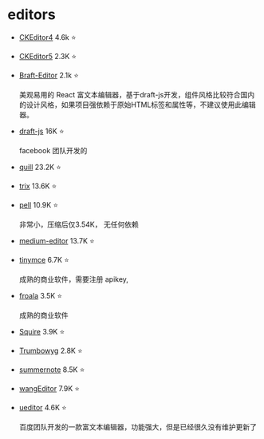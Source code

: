# editors


- [CKEditor4](https://github.com/ckeditor/ckeditor-dev) 4.6k ⭐

- [CKEditor5](https://github.com/ckeditor/ckeditor5) 2.3K ⭐

- [Braft-Editor](https://github.com/margox/braft-editor) 2.1k ⭐

  美观易用的 React 富文本编辑器，基于draft-js开发，组件风格比较符合国内的设计风格，如果项目强依赖于原始HTML标签和属性等，不建议使用此编辑器。

- [draft-js](https://github.com/facebook/draft-js) 16K ⭐

  facebook 团队开发的

- [quill](https://github.com/quilljs/quill) 23.2K ⭐

- [trix](https://github.com/basecamp/trix) 13.6K ⭐

- [pell](https://github.com/jaredreich/pell) 10.9K ⭐

  非常小，压缩后仅3.54K， 无任何依赖

- [medium-editor](https://github.com/yabwe/medium-editor) 13.7K ⭐

- [tinymce](https://github.com/tinymce/tinymce) 6.7K ⭐

  成熟的商业软件，需要注册 apikey,

- [froala](https://github.com/froala/wysiwyg-editor) 3.5K ⭐

  成熟的商业软件

- [Squire](https://github.com/neilj/Squire) 3.9K ⭐

- [Trumbowyg](https://github.com/Alex-D/Trumbowyg) 2.8K ⭐

- [summernote](https://github.com/summernote/summernote) 8.5K ⭐

- [wangEditor](https://github.com/wangfupeng1988/wangEditor) 7.9K ⭐

- [ueditor](https://github.com/fex-team/ueditor) 4.6K ⭐

  百度团队开发的一款富文本编辑器，功能强大，但是已经很久没有维护更新了
